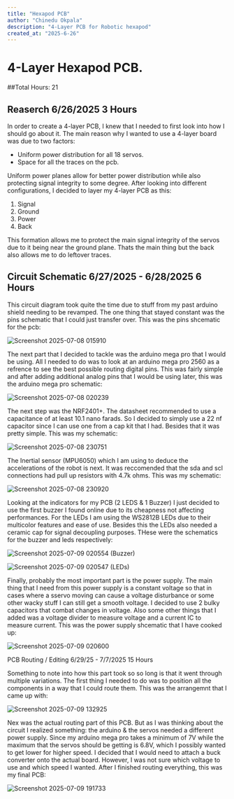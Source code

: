 ```yaml
---
title: "Hexapod PCB"
author: "Chinedu Okpala"
description: "4-Layer PCB for Robotic hexapod"
created_at: "2025-6-26"
---
```

# 4-Layer Hexapod PCB.

##Total Hours: 21

## Reaserch 6/26/2025 3 Hours

In order to create a 4-layer PCB, I knew that I needed to first look into how I should go about it. The main reason why I wanted to use a 4-layer board was due to two factors:

- Uniform power distribution for all 18 servos.
- Space for all the traces on the pcb.

Uniform power planes allow for better power distribution while also protecting signal integrity to some degree. After looking into different configurations, I decided to layer my 4-layer PCB as this:

1. Signal
2. Ground
3. Power
4. Back

This formation allows me to protect the main signal integrity of the servos due to it being near the ground plane. Thats the main thing but the back also allows me to do leftover traces.

## Circuit Schematic 6/27/2025 - 6/28/2025 6 Hours

This circuit diagram took quite the time due to stuff from my past arduino shield needing to be revamped. The one thing that stayed constant was the pins schematic that I could just transfer over. This was the pins shcematic for the pcb:

![Screenshot 2025-07-08 015910](https://github.com/user-attachments/assets/0b1e4bd3-c929-446c-aea7-1b0c5775c379)

The next part that I decided to tackle was the arduino mega pro that I would be using. All I needed to do was to look at an arduino mega pro 2560 as a refrence to see the best possible routing digital pins. This was fairly simple and after adding additional analog pins that I would be using later, this was the arduino mega pro schematic:

![Screenshot 2025-07-08 020239](https://github.com/user-attachments/assets/d9019444-f72f-4b7c-aaff-d7cf27fffa84)

The next step was the NRF2401+. The datasheet recommended to use a capacitance of at least 10.1 nano farads. So I decided to simply use a 22 nf capacitor since I can use one from a cap kit that I had. Besides that it was pretty simple. This was my schematic:

![Screenshot 2025-07-08 230751](https://github.com/user-attachments/assets/b4367931-3791-4580-8144-cb187c6534c4)

The Inertial sensor (MPU6050) which I am using to deduce the accelerations of the robot is next. It was reccomended that the sda and scl connections had pull up resistors with 4.7k ohms. This was my schematic:

![Screenshot 2025-07-08 230920](https://github.com/user-attachments/assets/ef30f51e-49fd-43a7-94a2-bff455dca68d)

Looking at the indicators for my PCB (2 LEDS & 1 Buzzer) I just decided to use the first buzzer I found online due to its cheapness not affecting performances. For the LEDs I am using the WS2812B LEDs due to their multicolor features and ease of use. Besides this the LEDs also needed a ceramic cap for signal decoupling purposes. THese were the schematics for the buzzer and leds respectively:

![Screenshot 2025-07-09 020554](https://github.com/user-attachments/assets/38628f68-14e7-4aa6-a976-9e131ebe79ff)
(Buzzer)

![Screenshot 2025-07-09 020547](https://github.com/user-attachments/assets/d1961b62-34f6-4d24-8a65-7a2a8930b16e)
(LEDs)

Finally, probably the most important part is the power supply. The main thing that I need from this power supply is a constant voltage so that in cases where a sservo moving can cause a voltage disturbance or some other wacky stuff I can still get a smooth voltage. I decided to use 2 bulky capacitors that combat changes in voltage. Also some other things that I added was a voltage divider to measure voltage and a current IC to measure current. This was the power supply shcematic that I have cooked up:

![Screenshot 2025-07-09 020600](https://github.com/user-attachments/assets/8de32bee-3478-4e55-b007-b14bab794277)

PCB Routing / Editing 6/29/25 - 7/7/2025 15 Hours

Something to note into how this part took so so long is that it went through multiple variations. The first thing I needed to do was to position all the components in a way that I could route them. This was the arrangemnt that I came up with:

![Screenshot 2025-07-09 132925](https://github.com/user-attachments/assets/cc99aba1-c0a6-4610-a25d-9eea4e4d5ae4)

Nex was the actual routing part of this PCB. But as I was thinking about the circuit I realized something: the arduino & the servos needed a different power supply. Since my arduino mega pro takes a minimum of 7V while the maximum that the servos should be getting is 6.8V, which I possibly wanted to get lower for higher speed. I decided that I would need to attach a buck converter onto the actual board. However, I was not sure which voltage to use and which speed I wanted. After I finished routing everything, this was my final PCB:

![Screenshot 2025-07-09 191733](https://github.com/user-attachments/assets/aefc109a-b351-4776-9c53-1621f2ca8f49)
